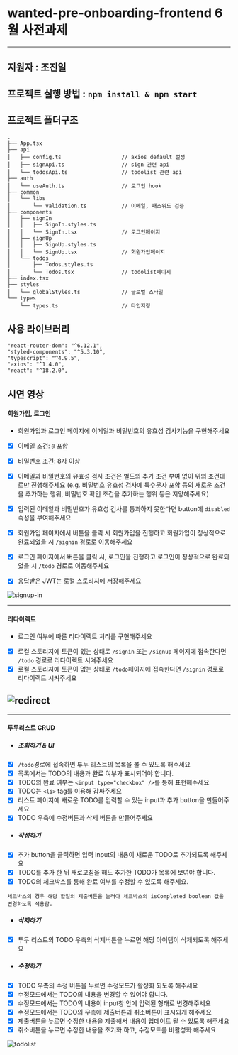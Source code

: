 # wanted-pre-onboarding-frontend 6월 사전과제

---

## 지원자 : 조진일

## 프로젝트 실행 방법 : `npm install & npm start`

## 프로젝트 폴더구조

```
.
├── App.tsx
├── api
│   ├── config.ts                   // axios default 설정
│   ├── signApi.ts                  // sign 관련 api
│   └── todosApi.ts                 // todolist 관련 api
├── auth
│   └── useAuth.ts                  // 로그인 hook
├── common
│   └── libs
│       └── validation.ts           // 이메일, 패스워드 검증
├── components
│   ├── signIn
│   │   ├── SignIn.styles.ts
│   │   └── SignIn.tsx              // 로그인페이지
│   ├── signUp
│   │   ├── SignUp.styles.ts
│   │   └── SignUp.tsx              // 회원가입페이지
│   └── todos
│       ├── Todos.styles.ts
│       └── Todos.tsx               // todolist페이지
├── index.tsx
├── styles
│   └── globalStyles.ts             // 글로벌 스타일
└── types
    └── types.ts                    // 타입지정
```

## 사용 라이브러리

```
"react-router-dom": "^6.12.1",
"styled-components": "^5.3.10",
"typescript": "^4.9.5",
"axios": "^1.4.0",
"react": "^18.2.0",
```

## 시연 영상

#### 회원가입, 로그인

- 회원가입과 로그인 페이지에 이메일과 비밀번호의 유효성 검사기능을 구현해주세요
- [x] 이메일 조건: `@` 포함
- [x] 비밀번호 조건: 8자 이상
- [x] 이메일과 비밀번호의 유효성 검사 조건은 별도의 추가 조건 부여 없이 위의 조건대로만 진행해주세요 (e.g. 비밀번호 유효성 검사에 특수문자 포함 등의 새로운 조건을 추가하는 행위, 비밀번호 확인 조건을 추가하는 행위 등은 지양해주세요)

- [x] 입력된 이메일과 비밀번호가 유효성 검사를 통과하지 못한다면 button에 `disabled` 속성을 부여해주세요
- [x] 회원가입 페이지에서 버튼을 클릭 시 회원가입을 진행하고 회원가입이 정상적으로 완료되었을 시 `/signin` 경로로 이동해주세요
- [x] 로그인 페이지에서 버튼을 클릭 시, 로그인을 진행하고 로그인이 정상적으로 완료되었을 시 `/todo` 경로로 이동해주세요
- [x] 응답받은 JWT는 로컬 스토리지에 저장해주세요

![signup-in](https://github.com/RumbleBi/wanted-pre-onboarding-frontend/assets/85114315/5a2bc022-b200-40c0-8ffa-99c37066f9e3)

---

#### 리다이렉트

- 로그인 여부에 따른 리다이렉트 처리를 구현해주세요
- [x] 로컬 스토리지에 토큰이 있는 상태로 `/signin` 또는 `/signup` 페이지에 접속한다면 `/todo` 경로로 리다이렉트 시켜주세요
- [x] 로컬 스토리지에 토큰이 없는 상태로 `/todo`페이지에 접속한다면 `/signin` 경로로 리다이렉트 시켜주세요

## ![redirect](https://github.com/RumbleBi/wanted-pre-onboarding-frontend/assets/85114315/de6c3302-c8f4-4eba-95e9-e77f9c0521b2)

---

#### 투두리스트 CRUD

- ##### 조회하기 & UI
- [x] `/todo`경로에 접속하면 투두 리스트의 목록을 볼 수 있도록 해주세요
- [x] 목록에서는 TODO의 내용과 완료 여부가 표시되어야 합니다.
- [x] TODO의 완료 여부는 `<input type="checkbox" />`를 통해 표현해주세요
- [x] TODO는 `<li>` tag를 이용해 감싸주세요
- [x] 리스트 페이지에 새로운 TODO를 입력할 수 있는 input과 추가 button을 만들어주세요
- [x] TODO 우측에 수정버튼과 삭제 버튼을 만들어주세요
- ##### 작성하기
- [x] 추가 button을 클릭하면 입력 input의 내용이 새로운 TODO로 추가되도록 해주세요
- [x] TODO를 추가 한 뒤 새로고침을 해도 추가한 TODO가 목록에 보여야 합니다.
- [x] TODO의 체크박스를 통해 완료 여부를 수정할 수 있도록 해주세요.

```
체크박스의 경우 해당 할일의 제출버튼을 눌러야 체크박스의 isCompleted boolean 값을 변경하도록 적용함.
```

- ##### 삭제하기
- [x] 투두 리스트의 TODO 우측의 삭제버튼을 누르면 해당 아이템이 삭제되도록 해주세요
- ##### 수정하기

- [x] TODO 우측의 수정 버튼을 누르면 수정모드가 활성화 되도록 해주세요
- [x] 수정모드에서는 TODO의 내용을 변경할 수 있어야 합니다.
- [x] 수정모드에서는 TODO의 내용이 input창 안에 입력된 형태로 변경해주세요
- [x] 수정모드에서는 TODO의 우측에 제출버튼과 취소버튼이 표시되게 해주세요
- [x] 제출버튼을 누르면 수정한 내용을 제출해서 내용이 업데이트 될 수 있도록 해주세요
- [x] 취소버튼을 누르면 수정한 내용을 초기화 하고, 수정모드를 비활성화 해주세요

![todolist](https://github.com/RumbleBi/wanted-pre-onboarding-frontend/assets/85114315/478cb7f9-cc67-4d64-8475-b9da8c257d0f)
